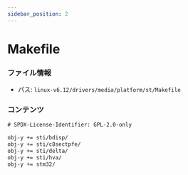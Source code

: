 ```yaml
---
sidebar_position: 2
---
```

# Makefile

### ファイル情報

- パス: `linux-v6.12/drivers/media/platform/st/Makefile`

### コンテンツ

```txt
# SPDX-License-Identifier: GPL-2.0-only

obj-y += sti/bdisp/
obj-y += sti/c8sectpfe/
obj-y += sti/delta/
obj-y += sti/hva/
obj-y += stm32/

```
